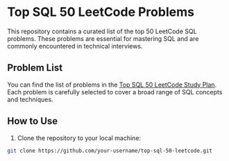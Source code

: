 # Top SQL 50 LeetCode Problems

This repository contains a curated list of the top 50 LeetCode SQL problems. These problems are essential for mastering SQL and are commonly encountered in technical interviews.

## Problem List

You can find the list of problems in the [Top SQL 50 LeetCode Study Plan](https://leetcode.com/studyplan/top-sql-50/). Each problem is carefully selected to cover a broad range of SQL concepts and techniques.

## How to Use

1. Clone the repository to your local machine:

```bash
git clone https://github.com/your-username/top-sql-50-leetcode.git
